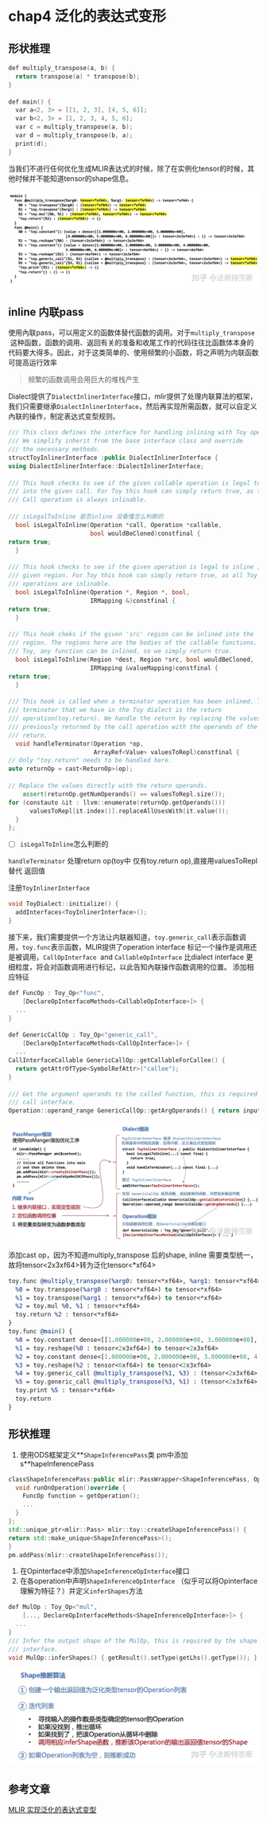 # chap4 泛化的表达式变形

## 形状推理

```cpp
def multiply_transpose(a, b) {
  return transpose(a) * transpose(b);
}

def main() {
  var a<2, 3> = [[1, 2, 3], [4, 5, 6]];
  var b<2, 3> = [1, 2, 3, 4, 5, 6];
  var c = multiply_transpose(a, b);
  var d = multiply_transpose(b, a);
  print(d);
}
```

当我们不进行任何优化生成MLIR表达式的时候，除了在实例化tensor的时候，其他时候并不能知道tensor的shape信息。

![Untitled](chap4%20%E6%B3%9B%E5%8C%96%E7%9A%84%E8%A1%A8%E8%BE%BE%E5%BC%8F%E5%8F%98%E5%BD%A2%206280b4cf699240608515223de7e30d9a/Untitled.png)

## inline 内联pass

使用內联pass，可以用定义的函数体替代函数的调用。对于`multiply_transpose`
 这种函数，函数的调用、返回有关的准备和收尾工作的代码往往比函数体本身的代码要大得多。因此，对于这类简单的、使用频繁的小函数，将之声明为内联函数可提高运行效率

> 频繁的函数调用会用巨大的堆栈产生
> 

Dialect提供了`DialectInlinerInterface`接口，mlir提供了处理内联算法的框架，我们只需要继承`DialectInlinerInterface`，然后再实现所需函数，就可以自定义內联的操作，制定表达式变型规则。

```cpp
/// This class defines the interface for handling inlining with Toy operations.
/// We simplify inherit from the base interface class and override
/// the necessary methods.
structToyInlinerInterface :public DialectInlinerInterface {
using DialectInlinerInterface::DialectInlinerInterface;

/// This hook checks to see if the given callable operation is legal to inline
/// into the given call. For Toy this hook can simply return true, as the Toy
/// Call operation is always inlinable.

/// isLegalToInline 是否inline 没看懂怎么判断的
  bool isLegalToInline(Operation *call, Operation *callable,
                       bool wouldBeCloned)constfinal {
return true;
  }

/// This hook checks to see if the given operation is legal to inline into the
/// given region. For Toy this hook can simply return true, as all Toy
/// operations are inlinable.
  bool isLegalToInline(Operation *, Region *, bool,
                       IRMapping &)constfinal {
return true;
  }

/// This hook cheks if the given 'src' region can be inlined into the 'dest'
/// region. The regions here are the bodies of the callable functions. For
/// Toy, any function can be inlined, so we simply return true.
  bool isLegalToInline(Region *dest, Region *src, bool wouldBeCloned,
                       IRMapping &valueMapping)constfinal {
return true;
  }

/// This hook is called when a terminator operation has been inlined. The only
/// terminator that we have in the Toy dialect is the return
/// operation(toy.return). We handle the return by replacing the values
/// previously returned by the call operation with the operands of the
/// return.
  void handleTerminator(Operation *op,
                        ArrayRef<Value> valuesToRepl)constfinal {
// Only "toy.return" needs to be handled here.
auto returnOp = cast<ReturnOp>(op);

// Replace the values directly with the return operands.
    assert(returnOp.getNumOperands() == valuesToRepl.size());
for (constauto &it : llvm::enumerate(returnOp.getOperands()))
      valuesToRepl[it.index()].replaceAllUsesWith(it.value());
  }
};
```

- [ ]  `isLegalToInline`怎么判断的

`handleTerminator` 处理return op(toy中 仅有toy.return op),直接用valuesToRepl 替代 返回值

注册`ToyInlinerInterface`

```cpp
void ToyDialect::initialize() {
  addInterfaces<ToyInlinerInterface>();
}
```

接下来，我们需要提供一个方法让内联器知道，`toy.generic_call`表示函数调用，`toy.func`表示函数，MLIR提供了operation interface 标记一个操作是调用还是被调用，`CallOpInterface`
 and `CallableOpInterface` 比dialect interface 更细粒度，将会对函数调用进行标记，以此告知內联操作函数调用的位置。
添加相应特征

```cpp
def FuncOp : Toy_Op<"func",
    [DeclareOpInterfaceMethods<CallableOpInterface>]> {
  ...
}

def GenericCallOp : Toy_Op<"generic_call",
    [DeclareOpInterfaceMethods<CallOpInterface>]> {
  ...
CallInterfaceCallable GenericCallOp::getCallableForCallee() {
  return getAttrOfType<SymbolRefAttr>("callee");
}

/// Get the argument operands to the called function, this is required by the
/// call interface.
Operation::operand_range GenericCallOp::getArgOperands() { return inputs(); }
```

![Untitled](chap4%20%E6%B3%9B%E5%8C%96%E7%9A%84%E8%A1%A8%E8%BE%BE%E5%BC%8F%E5%8F%98%E5%BD%A2%206280b4cf699240608515223de7e30d9a/Untitled%201.png)

添加cast op，因为不知道multiply_transpose 后的shape, inline 需要类型统一，故将tensor<2x3xf64>转为泛化tensor<*xf64>

```llvm
toy.func @multiply_transpose(%arg0: tensor<*xf64>, %arg1: tensor<*xf64>) -> tensor<*xf64> {
  %0 = toy.transpose(%arg0 : tensor<*xf64>) to tensor<*xf64>
  %1 = toy.transpose(%arg1 : tensor<*xf64>) to tensor<*xf64>
  %2 = toy.mul %0, %1 : tensor<*xf64>
  toy.return %2 : tensor<*xf64>
}
toy.func @main() {
  %0 = toy.constant dense<[[1.000000e+00, 2.000000e+00, 3.000000e+00], [4.000000e+00, 5.000000e+00, 6.000000e+00]]> : tensor<2x3xf64>
  %1 = toy.reshape(%0 : tensor<2x3xf64>) to tensor<2x3xf64>
  %2 = toy.constant dense<[1.000000e+00, 2.000000e+00, 3.000000e+00, 4.000000e+00, 5.000000e+00, 6.000000e+00]> : tensor<6xf64>
  %3 = toy.reshape(%2 : tensor<6xf64>) to tensor<2x3xf64>
  %4 = toy.generic_call @multiply_transpose(%1, %3) : (tensor<2x3xf64>, tensor<2x3xf64>) -> tensor<*xf64>
  %5 = toy.generic_call @multiply_transpose(%3, %1) : (tensor<2x3xf64>, tensor<2x3xf64>) -> tensor<*xf64>
  toy.print %5 : tensor<*xf64>
  toy.return
}
```

## 形状推理

1. 使用ODS框架定义**`ShapeInferencePass`类  pm中添加s**hapeInferencePass

```cpp
classShapeInferencePass:public mlir::PassWrapper<ShapeInferencePass, OperationPass<FuncOp>> {
  void runOnOperation()override {
    FuncOp function = getOperation();
    ...
  }
};
std::unique_ptr<mlir::Pass> mlir::toy::createShapeInferencePass() {
return std::make_unique<ShapeInferencePass>();
}
pm.addPass(mlir::createShapeInferencePass());
```

1. 在Opinterface中添加`ShapeInferenceOpInterface`接口
2. 在各operation中声明`ShapeInferenceOpInterface` （似乎可以将Opinterface 理解为特征？）并定义`inferShapes`方法

```cpp
def MulOp : Toy_Op<"mul",
    [..., DeclareOpInterfaceMethods<ShapeInferenceOpInterface>]> {
  ...
}
/// Infer the output shape of the MulOp, this is required by the shape inference
/// interface.
void MulOp::inferShapes() { getResult().setType(getLhs().getType()); }
```

![Untitled](chap4%20%E6%B3%9B%E5%8C%96%E7%9A%84%E8%A1%A8%E8%BE%BE%E5%BC%8F%E5%8F%98%E5%BD%A2%206280b4cf699240608515223de7e30d9a/Untitled%202.png)

## 参考文章

[MLIR 实现泛化的表达式变型](https://zhuanlan.zhihu.com/p/106472878)